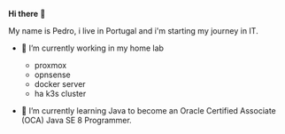 **Hi there** 👋

My name is Pedro, i live in Portugal and i'm starting my journey in IT.

- 👀 I’m currently working in my home lab
    - proxmox
    - opnsense
    - docker server
    - ha k3s cluster

- 🌱 I’m currently learning Java to become an Oracle Certified Associate (OCA) Java SE 8 Programmer.

<!---
bernardinolab/bernardinolab is a ✨ special ✨ repository because its `README.md` (this file) appears on your GitHub profile.
You can click the Preview link to take a look at your changes.
--->
